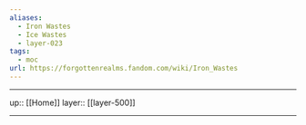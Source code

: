 ```yaml
---
aliases:
  - Iron Wastes
  - Ice Wastes
  - layer-023
tags:
  - moc
url: https://forgottenrealms.fandom.com/wiki/Iron_Wastes
---
```


***

up:: [[Home]]
layer:: [[layer-500]]

***
